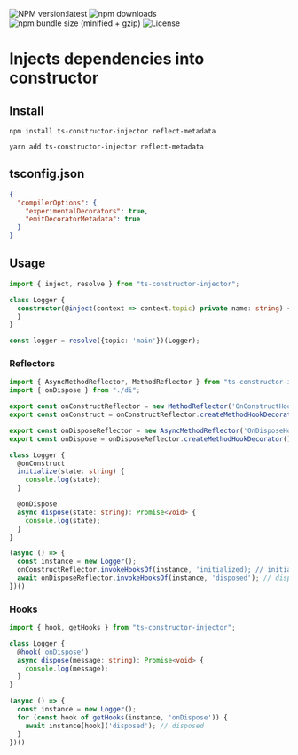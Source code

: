 ![NPM version:latest](https://img.shields.io/npm/v/ts-constructor-injector/latest.svg?style=flat-square)
![npm downloads](https://img.shields.io/npm/dt/ts-constructor-injector.svg?style=flat-square)
![npm bundle size (minified + gzip)](https://img.shields.io/bundlephobia/minzip/ts-constructor-injector)
![License](https://img.shields.io/npm/l/ts-constructor-injector)

# Injects dependencies into constructor

## Install
```shell script
npm install ts-constructor-injector reflect-metadata
```
```shell script
yarn add ts-constructor-injector reflect-metadata
```

## tsconfig.json
```json
{
  "compilerOptions": {
    "experimentalDecorators": true,
    "emitDecoratorMetadata": true
  }
}
```

## Usage
```typescript
import { inject, resolve } from "ts-constructor-injector";

class Logger {
  constructor(@inject(context => context.topic) private name: string) {
  }
}

const logger = resolve({topic: 'main'})(Logger);
```

### Reflectors

```typescript
import { AsyncMethodReflector, MethodReflector } from "ts-constructor-injector";
import { onDispose } from "./di";

export const onConstructReflector = new MethodReflector('OnConstructHook');
export const onConstruct = onConstructReflector.createMethodHookDecorator();

export const onDisposeReflector = new AsyncMethodReflector('OnDisposeHook');
export const onDispose = onDisposeReflector.createMethodHookDecorator();

class Logger {
  @onConstruct
  initialize(state: string) {
    console.log(state);
  }

  @onDispose
  async dispose(state: string): Promise<void> {
    console.log(state);
  }
}

(async () => {
  const instance = new Logger();
  onConstructReflector.invokeHooksOf(instance, 'initialized); // initialized
  await onDisposeReflector.invokeHooksOf(instance, 'disposed'); // disposed  
})()
```

### Hooks

```typescript
import { hook, getHooks } from "ts-constructor-injector";

class Logger {
  @hook('onDispose')
  async dispose(message: string): Promise<void> {
    console.log(message);
  }
}

(async () => {
  const instance = new Logger();
  for (const hook of getHooks(instance, 'onDispose')) {
    await instance[hook]('disposed'); // disposed
  }
})()
```
